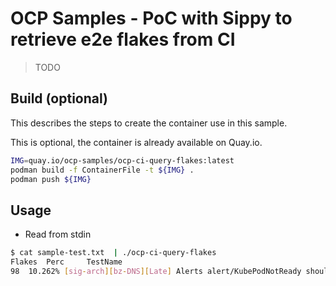# OCP Samples - PoC with Sippy to retrieve e2e flakes from CI

> TODO

## Build (optional)

This describes the steps to create the container use in this sample.

This is optional, the container is already available on Quay.io.

```bash
IMG=quay.io/ocp-samples/ocp-ci-query-flakes:latest
podman build -f ContainerFile -t ${IMG} .
podman push ${IMG}
```

## Usage

- Read from stdin

```bash
$ cat sample-test.txt  | ./ocp-ci-query-flakes 
Flakes	Perc	 TestName
98	10.262%	[sig-arch][bz-DNS][Late] Alerts alert/KubePodNotReady should not be at or above pending in ns/openshift-dns [Suite:openshift/conformance/parallel]
```

